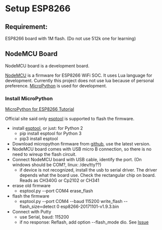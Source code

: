 # Setup ESP8266 
## Requirement:
ESP8266 board with 1M flash. (Do not use 512k one for learning)
## NodeMCU Board
NodeMCU board is a development board.

[NodeMCU](https://github.com/nodemcu/nodemcu-firmware) is a firmware for ESP8266 WiFi SOC. It uses Lua language for development.
Currently this project does not use lua because of personal preference. [MicroPython](http://micropython.org) is used for development.
### Install MicroPython
[MicroPython for ESP8266 Tutorial](http://docs.micropython.org/en/v1.9.2/esp8266/esp8266/tutorial/index.html)

Official site said only [esptool](https://github.com/espressif/esptool/) is supported to flash the firmware. 
* install [esptool](https://github.com/espressif/esptool/), or just:
for Python 2
	* pip install esptool
for Python 3
	* pip3 install esptool
* Download micropython firmware from [github](http://micropython.org/download#esp8266), use the latest version. 
* NodeMCU board comes with USB micro B connection, so there is no need to wireup the flash circuit.
* Connect NodeMCU board with USB cable, identify the port. (On windows should be COM?, linux: /dev/tty??)
	* if device is not recognized, install the usb to serial driver. The driver depends what the board use. Check the rectangular chip on board. Reads as CH340G or Cp2102 or CH341
* erase old firmware
	* esptool.py --port COM4 erase_flash
* flash the firmware
	* esptool.py --port COM4 --baud 115200 write_flash --flash_size=detect 0 esp8266-20171101-v1.9.3.bin
* Connect with Putty
	* use Serial, baud: 115200
	* if no response: Reflash, add option --flash_mode dio. See [Issue](https://github.com/nodemcu/nodemcu-firmware/issues/2009)

